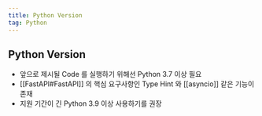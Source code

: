 ```yaml
---
title: Python Version
tag: Python
---
```


## Python Version

- 앞으로 제시될 Code 를 실행하기 위해선 Python 3.7 이상 필요
- [[FastAPI#FastAPI]] 의 핵심 요구사항인 Type Hint 와 [[asyncio]] 같은 기능이 존재
- 지원 기간이 긴 Python 3.9 이상 사용하기를 권장
